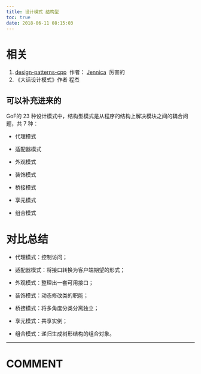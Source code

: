 ```yaml
---
title: 设计模式 结构型
toc: true
date: 2018-06-11 08:15:03
---
```


# 相关

1. [design-patterns-cpp](https://github.com/yogykwan/design-patterns-cpp)  作者： [Jennica](http://jennica.space/)  厉害的
2. 《大话设计模式》作者 程杰




## 可以补充进来的


GoF的 23 种设计模式中，结构型模式是从程序的结构上解决模块之间的耦合问题，共 7 种：


  * 代理模式


  * 适配器模式


  * 外观模式


  * 装饰模式


  * 桥接模式


  * 享元模式


  * 组合模式





# 对比总结






  * 代理模式：控制访问；


  * 适配器模式：将接口转换为客户端期望的形式；


  * 外观模式：整理出一套可用接口；


  * 装饰模式：动态修改类的职能；


  * 桥接模式：将多角度分类分离独立；


  * 享元模式：共享实例；


  * 组合模式：递归生成树形结构的组合对象。












* * *





# COMMENT
